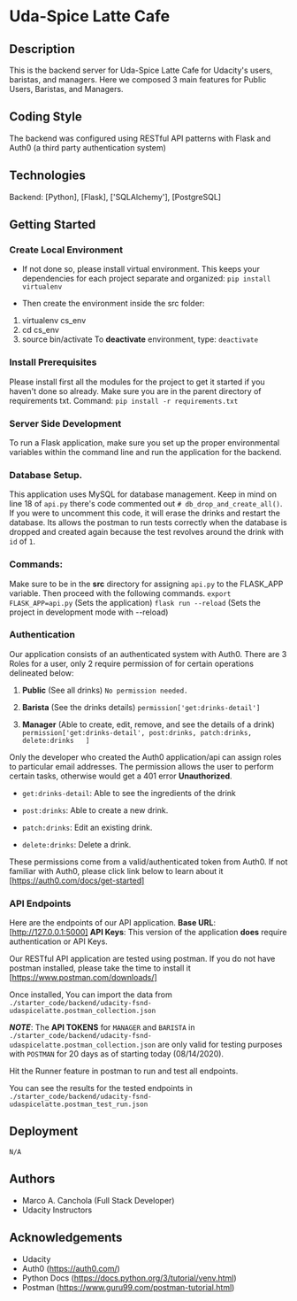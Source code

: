 # Uda-Spice Latte Cafe

  ## Description
  This is the backend server for Uda-Spice Latte Cafe for Udacity's users,
  baristas, and managers. Here we composed 3 main features for Public Users,
  Baristas, and Managers.

  ## Coding Style
  The backend was configured using RESTful API patterns with Flask and Auth0 (a third party authentication system)

  ## Technologies
  Backend: [Python], [Flask], ['SQLAlchemy'], [PostgreSQL]

  ## Getting Started

  ### Create Local Environment
  - If not done so, please install virtual environment. This keeps your dependencies for each project separate and organized:  `pip install virtualenv`

  - Then create the environment inside the src folder:
  1. virtualenv cs_env
  2. cd cs_env
  3. source bin/activate
  To **deactivate** environment, type: `deactivate`

  ### Install Prerequisites
  Please install first all the modules for the project to get it started if you
  haven't done so already. Make sure you are in the parent directory of requirements
  txt.
  Command: `pip install -r requirements.txt`

  ### Server Side Development
  To run a Flask application, make sure you set up the proper environmental variables
  within the command line and run the application for the backend.

  ### Database Setup.
  This application uses MySQL for database management. Keep in mind on line 18 of
  `api.py` there's code commented out `# db_drop_and_create_all()`. If you were to
  uncomment this code, it will erase the drinks and restart the database. Its allows
  the postman to run tests correctly when the database is dropped and created again
  because the test revolves around the drink with `id` of `1`.


  ### Commands:
  Make sure to be in the **src** directory for assigning `api.py` to the FLASK_APP
  variable. Then proceed with the following commands.
  `export FLASK_APP=api.py`  (Sets the application)
  `flask run --reload` (Sets the project in development mode with --reload)

  ### Authentication
  Our application consists of an authenticated system with Auth0. There are 3 Roles
  for a user, only 2 require permission of for certain operations delineated below:

  1. **Public** (See all drinks)
    `No permission needed.`

  2. **Barista** (See the drinks details)
    `permission['get:drinks-detail']`

  3. **Manager** (Able to create, edit, remove, and see the details of a drink)
    `permission['get:drinks-detail', post:drinks, patch:drinks, delete:drinks	]`

  Only the developer who created the Auth0 application/api can assign roles to
  particular email addresses. The permission allows the user to perform certain tasks,
  otherwise would get a 401 error **Unauthorized**.

  - `get:drinks-detail`: Able to see the ingredients of the drink

  - `post:drinks`: Able to create a new drink.

  - `patch:drinks`: Edit an existing drink.

  - `delete:drinks`: Delete a drink.


  These permissions come from a valid/authenticated token from Auth0. If not familiar
  with Auth0, please click link below to learn about it [https://auth0.com/docs/get-started]

  ### API Endpoints
  Here are the endpoints of our API application.
  **Base URL**: [http://127.0.0.1:5000]
  **API Keys**: This version of the application **does**  require authentication or API Keys.

  Our RESTful API application are tested using postman.
  If you do not have postman installed, please take the time to install it
  [https://www.postman.com/downloads/]

  Once installed, You can import the data from
  `./starter_code/backend/udacity-fsnd-udaspicelatte.postman_collection.json`

  ***NOTE***: The **API TOKENS** for `MANAGER` and `BARISTA` in
  `./starter_code/backend/udacity-fsnd-udaspicelatte.postman_collection.json` are only
  valid for testing purposes with `POSTMAN` for 20 days as of starting today (08/14/2020).

  Hit the Runner feature in postman to run and test all endpoints.

  You can see the results for the tested endpoints in
  `./starter_code/backend/udacity-fsnd-udaspicelatte.postman_test_run.json`

  ## Deployment
  `N/A`

  ## Authors
  - Marco A. Canchola (Full Stack Developer)
  - Udacity Instructors

  ## Acknowledgements
  - Udacity
  - Auth0 (https://auth0.com/)
  - Python Docs (https://docs.python.org/3/tutorial/venv.html)
  - Postman (https://www.guru99.com/postman-tutorial.html)
